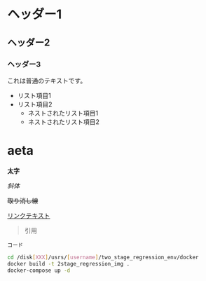 
# ヘッダー1

## ヘッダー2

### ヘッダー3

これは普通のテキストです。

* リスト項目1
* リスト項目2
  * ネストされたリスト項目1
  * ネストされたリスト項目2
# aeta
**太字**

_斜体_

~~取り消し線~~

[リンクテキスト](http://example.com)

> 引用

`コード`
```bash
cd /disk[XXX]/usrs/[username]/two_stage_regression_env/docker
docker build -t 2stage_regression_img .
docker-compose up -d
```
